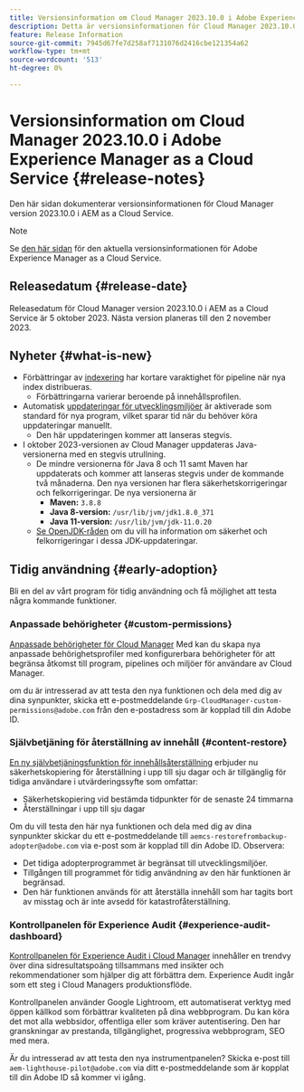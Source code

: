 ```yaml
---
title: Versionsinformation om Cloud Manager 2023.10.0 i Adobe Experience Manager as a Cloud Service
description: Detta är versionsinformationen för Cloud Manager 2023.10.0 i AEM as a Cloud Service.
feature: Release Information
source-git-commit: 7945d67fe7d258af7131076d2416cbe121354a62
workflow-type: tm+mt
source-wordcount: '513'
ht-degree: 0%

---
```



# Versionsinformation om Cloud Manager 2023.10.0 i Adobe Experience Manager as a Cloud Service {#release-notes}

Den här sidan dokumenterar versionsinformationen för Cloud Manager version 2023.10.0 i AEM as a Cloud Service.

>[!NOTE]
>
>Se [den här sidan](/help/release-notes/release-notes-cloud/release-notes-current.md) för den aktuella versionsinformationen för Adobe Experience Manager as a Cloud Service.

## Releasedatum {#release-date}

Releasedatum för Cloud Manager version 2023.10.0 i AEM as a Cloud Service är 5 oktober 2023. Nästa version planeras till den 2 november 2023.

## Nyheter {#what-is-new}

* Förbättringar av [indexering](/help/operations/indexing.md) har kortare varaktighet för pipeline när nya index distribueras.
   * Förbättringarna varierar beroende på innehållsprofilen.
* Automatisk [uppdateringar för utvecklingsmiljöer](/help/implementing/cloud-manager/manage-environments.md#updating-environments) är aktiverade som standard för nya program, vilket sparar tid när du behöver köra uppdateringar manuellt.
   * Den här uppdateringen kommer att lanseras stegvis.
* I oktober 2023-versionen av Cloud Manager uppdateras Java-versionerna med en stegvis utrullning.
   * De mindre versionerna för Java 8 och 11 samt Maven har uppdaterats och kommer att lanseras stegvis under de kommande två månaderna. Den nya versionen har flera säkerhetskorrigeringar och felkorrigeringar. De nya versionerna är
      * **Maven:** `3.8.8`
      * **Java 8-version:** `/usr/lib/jvm/jdk1.8.0_371`
      * **Java 11-version:** `/usr/lib/jvm/jdk-11.0.20`
   * [Se OpenJDK-råden](https://openjdk.org/groups/vulnerability/advisories/) om du vill ha information om säkerhet och felkorrigeringar i dessa JDK-uppdateringar.

## Tidig användning {#early-adoption}

Bli en del av vårt program för tidig användning och få möjlighet att testa några kommande funktioner.

### Anpassade behörigheter {#custom-permissions}

[Anpassade behörigheter för Cloud Manager](/help/implementing/cloud-manager/custom-permissions.md) Med kan du skapa nya anpassade behörighetsprofiler med konfigurerbara behörigheter för att begränsa åtkomst till program, pipelines och miljöer för användare av Cloud Manager.

om du är intresserad av att testa den nya funktionen och dela med dig av dina synpunkter, skicka ett e-postmeddelande `Grp-CloudManager-custom-permissions@adobe.com` från den e-postadress som är kopplad till din Adobe ID.

### Självbetjäning för återställning av innehåll {#content-restore}

[En ny självbetjäningsfunktion för innehållsåterställning](/help/operations/restore.md) erbjuder nu säkerhetskopiering för återställning i upp till sju dagar och är tillgänglig för tidiga användare i utvärderingssyfte som omfattar:

* Säkerhetskopiering vid bestämda tidpunkter för de senaste 24 timmarna
* Återställningar i upp till sju dagar

Om du vill testa den här nya funktionen och dela med dig av dina synpunkter skickar du ett e-postmeddelande till `aemcs-restorefrombackup-adopter@adobe.com` via e-post som är kopplad till din Adobe ID. Observera:

* Det tidiga adopterprogrammet är begränsat till utvecklingsmiljöer.
* Tillgången till programmet för tidig användning av den här funktionen är begränsad.
* Den här funktionen används för att återställa innehåll som har tagits bort av misstag och är inte avsedd för katastrofåterställning.

### Kontrollpanelen för Experience Audit {#experience-audit-dashboard}

[Kontrollpanelen för Experience Audit i Cloud Manager](/help/implementing/cloud-manager/experience-audit-dashboard.md) innehåller en trendvy över dina sidresultatspoäng tillsammans med insikter och rekommendationer som hjälper dig att förbättra dem. Experience Audit ingår som ett steg i Cloud Managers produktionsflöde.

Kontrollpanelen använder Google Lightroom, ett automatiserat verktyg med öppen källkod som förbättrar kvaliteten på dina webbprogram. Du kan köra det mot alla webbsidor, offentliga eller som kräver autentisering. Den har granskningar av prestanda, tillgänglighet, progressiva webbprogram, SEO med mera.

Är du intresserad av att testa den nya instrumentpanelen? Skicka e-post till `aem-lighthouse-pilot@adobe.com` via ditt e-postmeddelande som är kopplat till din Adobe ID så kommer vi igång.
